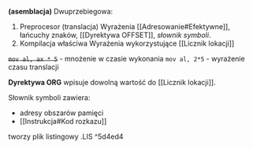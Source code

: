 **(asemblacja)**
Dwuprzebiegowa:
1. Preprocesor (translacja)
	Wyrażenia [[Adresowanie#Efektywne]], łańcuchy znaków, [[Dyrektywa OFFSET]], *słownik symboli*.
2. Kompilacja właściwa
	Wyrażenia wykorzystujące [[Licznik lokacji]]

~~`mov al, ax * 5`~~ - mnożenie w czasie wykonania
`mov al, 2*5` - wyrażenie czasu translacji

**Dyrektywa ORG** wpisuje dowolną wartość do [[Licznik lokacji]].

Słownik symboli zawiera:
- adresy obszarów pamięci
- [[Instrukcja#Kod rozkazu]]

tworzy plik listingowy .LIS ^5d4ed4